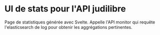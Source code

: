 # UI de stats pour l'API judilibre

Page de statistiques générée avec Svelte. Appelle l'API monitor qui requête l'elasticsearch de log pour obtenir les aggrégations pertinentes.

